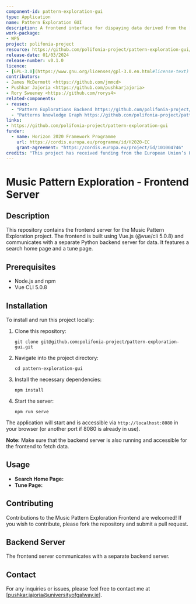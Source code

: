 ```yaml
---
component-id: pattern-exploration-gui
type: Application
name: Pattern Exploration GUI
description: A frontend interface for dispaying data derived from the [Patterns Knowledge Graph](https://github.com/polifonia-project/patterns-knowledge-graph).
work-package:
- WP5
project: polifonia-project
resource: https://github.com/polifonia-project/pattern-exploration-gui/releases
release-date: 01/03/2024
release-number: v0.1.0
licence:
- [GPL-3.0](https://www.gnu.org/licenses/gpl-3.0.en.html#license-text)
contributors:
- James McDermott <https://github.com/jmmcd>
- Pushkar Jajoria <https://github.com/pushkarjajoria>
- Rory Sweeney <https://github.com/rorys4>
related-components:
- reuses:
  - "Pattern Explorations Backend https://github.com/polifonia-project/pattern-explorations-backend"
  - "Patterns knowledge Graph https://github.com/polifonia-project/patterns-knowledge-graph"
links:
- https://github.com/polifonia-project/pattern-exploration-gui
funder:
  - name: Horizon 2020 Framework Programme
    url: https://cordis.europa.eu/programme/id/H2020-EC
    grant-agreement: "https://cordis.europa.eu/project/id/101004746"
credits: "This project has received funding from the European Union’s Horizon 2020 research and innovation programme under grant agreement N. 101004746."
---
```



# Music Pattern Exploration - Frontend Server

## Description

This repository contains the frontend server for the Music Pattern Exploration project. The frontend is built using Vue.js (@vue/cli 5.0.8) and communicates with a separate Python backend server for data. It features a search home page and a tune page.

## Prerequisites

- Node.js and npm
- Vue CLI 5.0.8

## Installation

To install and run this project locally:

1. Clone this repository:

    `git clone git@github.com:polifonia-project/pattern-exploration-gui.git`

2. Navigate into the project directory:

    `cd pattern-exploration-gui`

3. Install the necessary dependencies:

    `npm install`

4. Start the server:

    `npm run serve`

The application will start and is accessible via `http://localhost:8080` in your browser (or another port if 8080 is already in use).

**Note:** Make sure that the backend server is also running and accessible for the frontend to fetch data.

## Usage

- **Search Home Page:** 
- **Tune Page:** 

## Contributing

Contributions to the Music Pattern Exploration Frontend are welcomed! If you wish to contribute, please fork the repository and submit a pull request.

## Backend Server

The frontend server communicates with a separate backend server.

## Contact

For any inquiries or issues, please feel free to contact me at [pushkar.jajoria@universityofgalway.ie].
